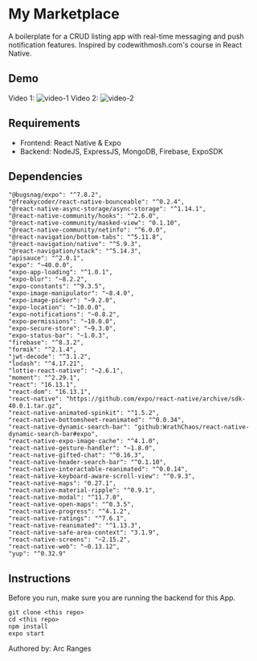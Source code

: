 # My Marketplace
A boilerplate for a CRUD listing app with real-time messaging and push notification features.
Inspired by codewithmosh.com's course in React Native.

## Demo
Video 1:
![video-1](https://user-images.githubusercontent.com/13533171/114962718-14cc2f80-9e20-11eb-961f-825e9736696a.gif)
Video 2:
![video-2](https://user-images.githubusercontent.com/13533171/114962724-172e8980-9e20-11eb-9a65-e153bd90ab5a.gif)

## Requirements
- Frontend: React Native & Expo
- Backend: NodeJS, ExpressJS, MongoDB, Firebase, ExpoSDK

## Dependencies
```
"@bugsnag/expo": "^7.8.2",
"@freakycoder/react-native-bounceable": "^0.2.4",
"@react-native-async-storage/async-storage": "^1.14.1",
"@react-native-community/hooks": "^2.6.0",
"@react-native-community/masked-view": "0.1.10",
"@react-native-community/netinfo": "^6.0.0",
"@react-navigation/bottom-tabs": "^5.11.8",
"@react-navigation/native": "^5.9.3",
"@react-navigation/stack": "^5.14.3",
"apisauce": "^2.0.1",
"expo": "~40.0.0",
"expo-app-loading": "^1.0.1",
"expo-blur": "~8.2.2",
"expo-constants": "^9.3.5",
"expo-image-manipulator": "~8.4.0",
"expo-image-picker": "~9.2.0",
"expo-location": "~10.0.0",
"expo-notifications": "~0.8.2",
"expo-permissions": "~10.0.0",
"expo-secure-store": "~9.3.0",
"expo-status-bar": "~1.0.3",
"firebase": "^8.3.2",
"formik": "^2.1.4",
"jwt-decode": "^3.1.2",
"lodash": "^4.17.21",
"lottie-react-native": "~2.6.1",
"moment": "^2.29.1",
"react": "16.13.1",
"react-dom": "16.13.1",
"react-native": "https://github.com/expo/react-native/archive/sdk-40.0.1.tar.gz",
"react-native-animated-spinkit": "^1.5.2",
"react-native-bottomsheet-reanimated": "^0.0.34",
"react-native-dynamic-search-bar": "github:WrathChaos/react-native-dynamic-search-bar#expo",
"react-native-expo-image-cache": "^4.1.0",
"react-native-gesture-handler": "~1.8.0",
"react-native-gifted-chat": "^0.16.3",
"react-native-header-search-bar": "^0.1.10",
"react-native-interactable-reanimated": "^0.0.14",
"react-native-keyboard-aware-scroll-view": "^0.9.3",
"react-native-maps": "0.27.1",
"react-native-material-ripple": "^0.9.1",
"react-native-modal": "^11.7.0",
"react-native-open-maps": "^0.3.5",
"react-native-progress": "^4.1.2",
"react-native-ratings": "^7.6.1",
"react-native-reanimated": "^1.13.3",
"react-native-safe-area-context": "3.1.9",
"react-native-screens": "~2.15.2",
"react-native-web": "~0.13.12",
"yup": "^0.32.9"
```
## Instructions

Before you run, make sure you are running the backend for this App.

```
git clone <this repo>
cd <this repo>
npm install
expo start
```

Authored by: Arc Ranges
